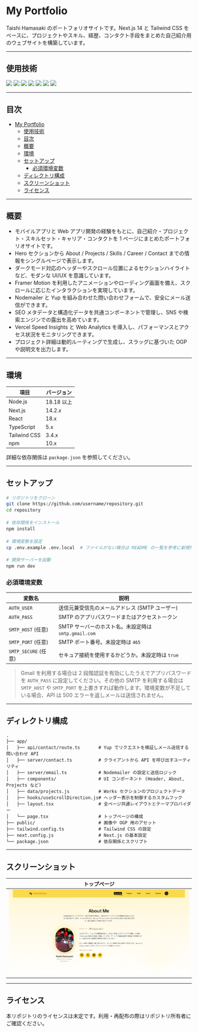 # My Portfolio

Taishi Hamasaki のポートフォリオサイトです。Next.js 14 と Tailwind CSS をベースに、プロジェクトやスキル、経歴、コンタクト手段をまとめた自己紹介用のウェブサイトを構築しています。

---

## 使用技術

<p style="display: inline">
  <img src="https://img.shields.io/badge/-Next.js-000000?style=for-the-badge&logo=next.js&logoColor=white">
  <img src="https://img.shields.io/badge/-React-20232A?style=for-the-badge&logo=react&logoColor=61DAFB">
  <img src="https://img.shields.io/badge/-TypeScript-3178C6?style=for-the-badge&logo=typescript&logoColor=white">
  <img src="https://img.shields.io/badge/-TailwindCSS-06B6D4?style=for-the-badge&logo=tailwindcss&logoColor=white">
  <img src="https://img.shields.io/badge/-Framer%20Motion-0055FF?style=for-the-badge&logo=framer&logoColor=white">
  <img src="https://img.shields.io/badge/-Nodemailer-00B140?style=for-the-badge&logo=npm&logoColor=white">
  <img src="https://img.shields.io/badge/-Vercel-000000?style=for-the-badge&logo=vercel&logoColor=white">
</p>

---

## 目次

- [My Portfolio](#my-portfolio)
  - [使用技術](#使用技術)
  - [目次](#目次)
  - [概要](#概要)
  - [環境](#環境)
  - [セットアップ](#セットアップ)
    - [必須環境変数](#必須環境変数)
  - [ディレクトリ構成](#ディレクトリ構成)
  - [スクリーンショット](#スクリーンショット)
  - [ライセンス](#ライセンス)

---

## 概要

- モバイルアプリと Web アプリ開発の経験をもとに、自己紹介・プロジェクト・スキルセット・キャリア・コンタクトを 1 ページにまとめたポートフォリオサイトです。
- Hero セクションから About / Projects / Skills / Career / Contact までの情報をシングルページで表示します。
- ダークモード対応のヘッダーやスクロール位置によるセクションハイライトなど、モダンな UI/UX を意識しています。
- Framer Motion を利用したアニメーションやローディング画面を備え、スクロールに応じたインタラクションを実現しています。
- Nodemailer と Yup を組み合わせた問い合わせフォームで、安全にメール送信ができます。
- SEO メタデータと構造化データを共通コンポーネントで管理し、SNS や検索エンジンでの露出を高めています。
- Vercel Speed Insights と Web Analytics を導入し、パフォーマンスとアクセス状況をモニタリングできます。
- プロジェクト詳細は動的ルーティングで生成し、スラッグに基づいた OGP や説明文を出力します。

---

## 環境

| 項目         | バージョン |
| ------------ | ---------- |
| Node.js      | 18.18 以上 |
| Next.js      | 14.2.x     |
| React        | 18.x       |
| TypeScript   | 5.x        |
| Tailwind CSS | 3.4.x      |
| npm          | 10.x       |

詳細な依存関係は `package.json` を参照してください。

---

## セットアップ

```bash
# リポジトリをクローン
git clone https://github.com/username/repository.git
cd repository

# 依存関係をインストール
npm install

# 環境変数を設定
cp .env.example .env.local  # ファイルがない場合は README の一覧を参考に新規作成してください

# 開発サーバーを起動
npm run dev
```

### 必須環境変数

| 変数名               | 説明                                                 |
| -------------------- | ---------------------------------------------------- |
| `AUTH_USER`          | 送信元兼受信先のメールアドレス (SMTP ユーザー)       |
| `AUTH_PASS`          | SMTP のアプリパスワードまたはアクセストークン        |
| `SMTP_HOST` (任意)   | SMTP サーバーのホスト名。未設定時は `smtp.gmail.com` |
| `SMTP_PORT` (任意)   | SMTP ポート番号。未設定時は `465`                    |
| `SMTP_SECURE` (任意) | セキュア接続を使用するかどうか。未設定時は `true`    |

> Gmail を利用する場合は 2 段階認証を有効にしたうえでアプリパスワードを `AUTH_PASS` に設定してください。その他の SMTP を利用する場合は `SMTP_HOST` や `SMTP_PORT` を上書きすれば動作します。環境変数が不足している場合、API は 500 エラーを返しメールは送信されません。

---

## ディレクトリ構成

```
.
├── app/
│   ├── api/contact/route.ts       # Yup でリクエストを検証しメール送信する問い合わせ API
│   ├── server/contact.ts          # クライアントから API を呼び出すユーティリティ
│   ├── server/email.ts            # Nodemailer の設定と送信ロジック
│   ├── components/                # UI コンポーネント (Header, About, Projects など)
│   ├── data/projects.js           # Works セクションのプロジェクトデータ
│   ├── hooks/useScrollDirection.js# ヘッダー表示を制御するカスタムフック
│   ├── layout.tsx                 # 全ページ共通レイアウトとテーマプロバイダー
│   └── page.tsx                   # トップページの構成
├── public/                        # 画像や OGP 用のアセット
├── tailwind.config.ts             # Tailwind CSS の設定
├── next.config.js                 # Next.js の基本設定
└── package.json                   # 依存関係とスクリプト
```

---

## スクリーンショット

| トップページ                          |
| ------------------------------------- |
| ![トップページ](public/portfolio.png) |

---

## ライセンス

本リポジトリのライセンスは未定です。利用・再配布の際はリポジトリ所有者にご確認ください。
